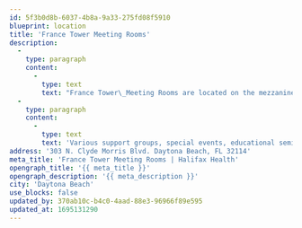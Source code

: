 ```yaml
---
id: 5f3b0d8b-6037-4b8a-9a33-275fd08f5910
blueprint: location
title: 'France Tower Meeting Rooms'
description:
  -
    type: paragraph
    content:
      -
        type: text
        text: "France Tower\_Meeting Rooms are located on the mezzanine in the France Tower, 303 N. Clyde Morris Blvd., Daytona Beach, FL."
  -
    type: paragraph
    content:
      -
        type: text
        text: 'Various support groups, special events, educational seminars and conferences are held here regularly throughout the year for groups of all sizes.'
address: '303 N. Clyde Morris Blvd. Daytona Beach, FL 32114'
meta_title: 'France Tower Meeting Rooms | Halifax Health'
opengraph_title: '{{ meta_title }}'
opengraph_description: '{{ meta_description }}'
city: 'Daytona Beach'
use_blocks: false
updated_by: 370ab10c-b4c0-4aad-88e3-96966f89e595
updated_at: 1695131290
---
```

